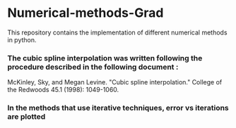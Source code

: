 # Numerical-methods-Grad
This repository contains the implementation of different numerical methods in python. 

### The cubic spline interpolation was written following the procedure described in the following document :
McKinley, Sky, and Megan Levine. "Cubic spline interpolation." College of the Redwoods 45.1 (1998): 1049-1060.

### In the methods that use iterative techniques, error vs iterations are plotted